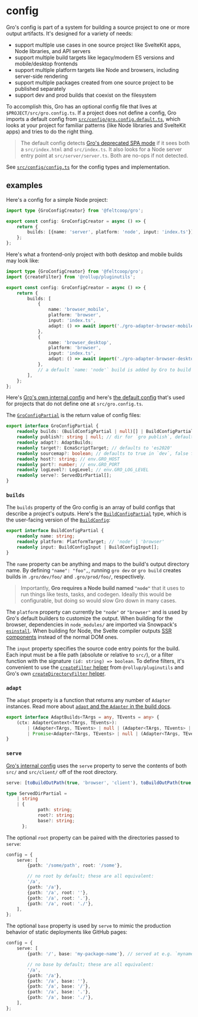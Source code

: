 # config

Gro's config is part of a system for building a source project
to one or more output artifacts.
It's designed for a variety of needs:

- support multiple use cases in one source project
  like SvelteKit apps, Node libraries, and API servers
- support multiple build targets like legacy/modern ES versions and mobile/desktop frontends
- support multiple platform targets like Node and browsers, including server-side rendering
- support multiple packages created from one source project to be published separately
- support dev and prod builds that coexist on the filesystem

To accomplish this, Gro has an optional config file that lives at `$PROJECT/src/gro.config.ts`.
If a project does not define a config, Gro imports a default config from
[`src/config/gro.config.default.ts`](/src/config/gro.config.default.ts),
which looks at your project for familiar patterns (like Node libraries and SvelteKit apps)
and tries to do the right thing.

> The default config detects
> [Gro's deprecated SPA mode](https://github.com/feltcoop/gro/issues/106)
> if it sees both a `src/index.html` and `src/index.ts`.
> It also looks for a Node server entry point at `src/server/server.ts`.
> Both are no-ops if not detected.

See [`src/config/config.ts`](/src/config/config.ts) for the config types and implementation.

## examples

Here's a config for a simple Node project:

```ts
import type {GroConfigCreator} from '@feltcoop/gro';

export const config: GroConfigCreator = async () => {
	return {
		builds: [{name: 'server', platform: 'node', input: 'index.ts'}],
	};
};
```

Here's what a frontend-only project with both desktop and mobile builds may look like:

```ts
import type {GroConfigCreator} from '@feltcoop/gro';
import {createFilter} from '@rollup/pluginutils';

export const config: GroConfigCreator = async () => {
	return {
		builds: [
			{
				name: 'browser_mobile',
				platform: 'browser',
				input: 'index.ts',
				adapt: () => await import('./gro-adapter-browser-mobile.js'),
			},
			{
				name: 'browser_desktop',
				platform: 'browser',
				input: 'index.ts',
				adapt: () => await import('./gro-adapter-browser-desktop.js'),
			},
			// a default `name: 'node'` build is added by Gro to build tasks and other system files
		],
	};
};
```

Here's [Gro's own internal config](/src/gro.config.ts) and
here's [the default config](/src/config/gro.config.default.ts)
that's used for projects that do not define one at `src/gro.config.ts`.

The [`GroConfigPartial`](/src/gro.config.ts) is the return value of config files:

```ts
export interface GroConfigPartial {
	readonly builds: (BuildConfigPartial | null)[] | BuildConfigPartial | null;
	readonly publish?: string | null; // dir for `gro publish`, defaults to 'dist/library' if it exists
	readonly adapt?: AdaptBuilds;
	readonly target?: EcmaScriptTarget; // defaults to 'es2020'
	readonly sourcemap?: boolean; // defaults to true in `dev`, false for prod
	readonly host?: string; // env.GRO_HOST
	readonly port?: number; // env.GRO_PORT
	readonly logLevel?: LogLevel; // env.GRO_LOG_LEVEL
	readonly serve?: ServedDirPartial[];
}
```

### `builds`

The `builds` property of the Gro config
is an array of build configs that describe a project's outputs.
Here's the [`BuildConfigPartial`](/src/build/buildConfig.ts) type,
which is the user-facing version of the [`BuildConfig`](/src/build/buildConfig.ts):

```ts
export interface BuildConfigPartial {
	readonly name: string;
	readonly platform: PlatformTarget; // 'node' | 'browser'
	readonly input: BuildConfigInput | BuildConfigInput[];
}
```

The `name` property can be anything and maps to the build's output directory name.
By defining `"name": "foo",`, running `gro dev` or `gro build` creates builds
in `.gro/dev/foo/` and `.gro/prod/foo/`, respectively.

> Importantly, **Gro requires a Node build named `"node"`**
> that it uses to run things like tests, tasks, and codegen.
> Ideally this would be configurable, but doing so would slow Gro down in many cases.

The `platform` property can currently be `"node"` or `"browser"` and
is used by Gro's default builders to customize the output.
When building for the browser, dependencies in `node_modules/` are imported via Snowpack's
[`esinstall`](https://github.com/snowpackjs/snowpack/tree/master/esinstall).
When building for Node, the Svelte compiler outputs
[SSR components](https://svelte.dev/docs#Server-side_component_API)
instead of the normal DOM ones.

The `input` property specifies the source code entry points for the build.
Each input must be a file path (absolute or relative to `src/`),
or a filter function with the signature `(id: string) => boolean`.
To define filters, it's convenient to use the
[`createFilter` helper](https://github.com/rollup/plugins/tree/master/packages/pluginutils#createFilter)
from `@rollup/pluginutils` and
Gro's own [`createDirectoryFilter` helper](../build/utils.ts).

### `adapt`

The `adapt` property is a function that returns any number of `Adapter` instances.
Read more about [`adapt` and the `Adapter` in the build docs](build.md).

```ts
export interface AdaptBuilds<TArgs = any, TEvents = any> {
	(ctx: AdapterContext<TArgs, TEvents>):
		| (Adapter<TArgs, TEvents> | null | (Adapter<TArgs, TEvents> | null)[])
		| Promise<Adapter<TArgs, TEvents> | null | (Adapter<TArgs, TEvents> | null)[]>;
}
```

### `serve`

[Gro's internal config](/src/gro.config.ts) uses the `serve` property
to serve the contents of both `src/` and `src/client/` off of the root directory.

```ts
serve: [toBuildOutPath(true, 'browser', 'client'), toBuildOutPath(true, 'browser', '')],
```

```ts
type ServedDirPartial =
	| string
	| {
			path: string;
			root?: string;
			base?: string;
	  };
```

The optional `root` property can be paired with the directories passed to `serve`:

```ts
config = {
	serve: [
		{path: '/some/path', root: '/some'},

		// no root by default; these are all equivalent:
		'/a',
		{path: '/a'},
		{path: '/a', root: ''},
		{path: '/a', root: '.'},
		{path: '/a', root: './'},
	],
};
```

The optional `base` property is used by `serve` to mimic the production behavior
of static deployments like GitHub pages:

```ts
config = {
	serve: [
		{path: '/', base: 'my-package-name'}, // served at e.g. `myname.github.io/my-package-name`

		// no base by default; these are all equivalent:
		'/a',
		{path: '/a'},
		{path: '/a', base: ''},
		{path: '/a', base: '/'},
		{path: '/a', base: '.'},
		{path: '/a', base: './'},
	],
};
```
